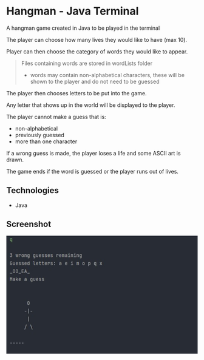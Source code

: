 # Hangman - Java Terminal

A hangman game created in Java to be played in the terminal

The player can choose how many lives they would like to have (max 10).

Player can then choose the category of words they would like to appear.

> Files containing words are stored in wordLists folder
> - words may contain non-alphabetical characters, these will be shown to the player and do not need to be guessed

The player then chooses letters to be put into the game.

Any letter that shows up in the world will be displayed to the player.

The player cannot make a guess that is:
- non-alphabetical
- previously guessed
- more than one character

If a wrong guess is made, the player loses a life and some ASCII art is drawn.

The game ends if the word is guessed or the player runs out of lives.

## Technologies

- Java

## Screenshot
![Screenshot](/screenshots/Screenshot%202022-10-03%20144322.jpg)